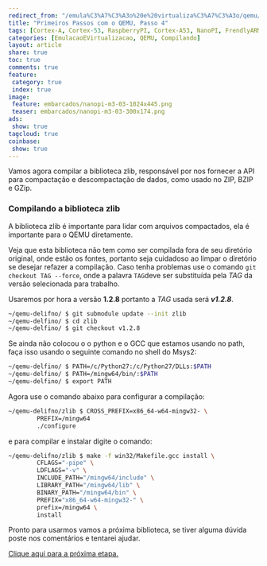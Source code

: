 ```yaml
---
redirect_from: "/emula%C3%A7%C3%A3o%20e%20virtualiza%C3%A7%C3%A3o/qemu/compilando/Primeiros_Passos_com_o_QEMU-parte-4/"
title: "Primeiros Passos com o QEMU, Passo 4" 
tags: [Cortex-A, Cortex-53, RaspberryPI, Cortex-A53, NanoPI, FrendlyARM, ARM, Intel, TBB,  Emulação, Virtualização, KVM, QEMU, VMware, VirtualBox, VBox, Hiper-V, Xen, GNU ARM Eclipse, Eclipse, Windows, RTOS, uOS]
categories: [EmulacaoEVirtualizacao, QEMU, Compilando]
layout: article
share: true
toc: true
comments: true
feature:
 category: true
 index: true
image:
 feature: embarcados/nanopi-m3-03-1024x445.png
 teaser: embarcados/nanopi-m3-03-300x174.png
ads: 
 show: true
tagcloud: true
coinbase:
 show: true
---
```

Vamos agora compilar a biblioteca zlib, responsável por nos fornecer a API para compactação e descompactação de dados, como usado no ZIP, BZIP e GZip.

### Compilando a biblioteca zlib

A biblioteca zlib é importante para lidar com arquivos compactados, ela é importante para o QEMU diretamente.

Veja que esta biblioteca não tem como ser compilada fora de seu diretório original, onde estão os fontes, portanto seja cuidadoso ao limpar o diretório se desejar refazer a compilação. Caso tenha problemas use o comando `git checkout TAG --force`, onde a palavra `TAG`deve ser substituída pela *TAG* da versão selecionada para trabalho.

Usaremos por hora a versão **1.2.8** portanto a *TAG* usada será ***v1.2.8***.

```sh
~/qemu-delifno/ $ git submodule update --init zlib
~/qemu-delfino/ $ cd zlib
~/qemu-delfino/ $ git checkout v1.2.8
```
Se ainda não colocou o o python e o GCC que estamos usando no path, faça isso usando o seguinte comando no shell do Msys2:

```sh
~/qemu-delfino/ $ PATH=/c/Python27:/c/Python27/DLLs:$PATH
~/qemu-delfino/ $ PATH=/mingw64/bin/:$PATH
~/qemu-delfino/ $ export PATH
```

Agora use o comando abaixo para configurar a compilação:

```sh
~/qemu-delifno/zlib $ CROSS_PREFIX=x86_64-w64-mingw32- \
		PREFIX=/mingw64 
		./configure  
``` 

e para compilar e instalar digite o comando:

```sh
~/qemu-delifno/zlib $ make -f win32/Makefile.gcc install \
		CFLAGS="-pipe" \
        LDFLAGS="-v" \
        INCLUDE_PATH="/mingw64/include" \
        LIBRARY_PATH="/mingw64/lib" \
        BINARY_PATH="/mingw64/bin" \
        PREFIX="x86_64-w64-mingw32-" \
		prefix=/mingw64 \
		install
```
Pronto para usarmos vamos a próxima biblioteca, se tiver alguma dúvida poste nos comentários e tentarei ajudar.


[Clique aqui para a próxima etapa.](http://carlosdelfino.eti.br/emula%C3%A7%C3%A3o%20e%20virtualiza%C3%A7%C3%A3o/qemu/compilando/Primeiros_Passos_com_o_QEMU-passo-5/)




